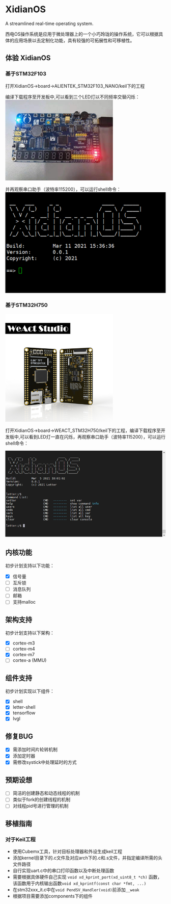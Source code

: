 <!--
 * @Author: spaceman
 * @Date: 2021-03-01 17:08:09
 * @LastEditTime: 2021-03-05 18:20:41
 * @LastEditors: spaceman
 * @Description:
 * @FilePath: \XidianOS\README.md
-->
# XidianOS
A streamlined real-time operating system.

西电OS操作系统是应用于微处理器上的一个小巧玲珑的操作系统，它可以根据具体的应用场景以去定制化功能，具有较强的可拓展性和可移植性。

## 体验 XidianOS
### 基于STM32F103
打开XidianOS->board->ALIENTEK_STM32F103_NANO/keil下的工程

编译下载程序至开发板中,可以看到三个LED灯以不同频率交替闪烁：
<img src="./pic/stm32f103nano.jpg" style="zoom: 33%;" />

并再观察串口助手（波特率115200），可以运行shell命令：
<img src="pic/shell.png"  />

### 基于STM32H750

<img src="./pic/WeAct_stm32h750.jpg" alt="WeAct_stm32h750" style="zoom: 33%;" />

打开XidianOS->board->WEACT_STM32H750/keil下的工程，编译下载程序至开发板中,可以看到LED灯一直在闪烁，再观察串口助手（波特率115200），可以运行shell命令：

<img src="pic/lettershell.png" alt="lettershell" style="zoom:80%;" />

## 内核功能
初步计划支持以下功能：
- [x] 信号量
- [ ] 互斥锁
- [ ] 消息队列
- [ ] 邮箱
- [ ] 支持malloc
## 架构支持
初步计划支持以下架构：
- [x] cortex-m3
- [ ] cortex-m4
- [x] cortex-m7
- [ ] cortex-a (MMU)
## 组件支持
初步计划实现以下组件：
- [x] shell
- [x] letter-shell
- [x] tensorflow
- [x] lvgl

## 修复BUG

- [x] 需添加时间片轮转机制
- [x] 添加定时器
- [x] 需修改systick中处理延时的方式

## 预期设想

- [ ] 简洁的创建静态和动态线程的机制
- [ ] 类似于fork的创建线程的机制
- [ ] 对线程pid号进行管理的机制

## 移植指南

### 对于Keil工程
* 使用Cubemx工具，针对目标处理器和外设生成keil工程
* 添加kernel目录下的.c文件及对应arch下的.c和.s文件，并指定编译所需的头文件路径
* 自行实现uart.c中的串口打印函数以及中断处理函数
* 需要根据具体硬件自己实现 `void xd_kprint_port(xd_uint8_t *ch)` 函数，该函数用于内核输出函数`void xd_kprintf(const char *fmt, ...)`
* 在stm32xxx_it.c中在`void PendSV_Handler(void)`前添加`__weak`
* 根据项目需要添加components下的组件